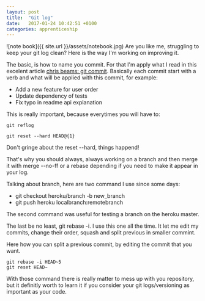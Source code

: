 ```yaml
---
layout: post
title:  "Git log"
date:   2017-01-24 10:42:51 +0100
categories: apprenticeship
---
```

![note book]({{ site.url }}/assets/notebook.jpg)
Are you like me, struggling to keep your git log clean? Here is
the way I'm working on improving it.

The basic, is how to name you commit. For that I'm apply what I read
in this excelent article [chris beams: git commit](http://chris.beams.io/posts/git-commit/).
Basically each commit start with a verb and what will be applied with this commit,
for example:

- Add a new feature for user order
- Update dependency of tests
- Fix typo in readme api explanation

This is really important, because everytimes you will have to:

```
git reflog

git reset --hard HEAD@{1}
```

Don't gringe about the reset --hard, things happend!

That's why you should always, always working on a branch and then
merge it with merge --no-ff or a rebase depending if you need
to make it appear in your log.

Talking about branch, here are two command I use since some days:

- git checkout heroku/branch -b new_branch
- git push heroku localbranch:remotebranch

The second command was useful for testing a branch on the heroku master.

The last be no least, git rebase -i. I use this one all the time.
It let me edit my commits, change their order, squash and split previous
in smaller commint.

Here how you can split a previous commit, by editing the commit that you want.
```
git rebase -i HEAD~5
git reset HEAD~
```

With those command there is really matter to mess up with you repository, but
it definitly worth to learn it if you consider your git logs/versioning as
important as your code.
